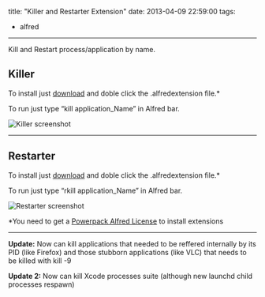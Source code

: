 title: "Killer and Restarter Extension"
date: 2013-04-09 22:59:00
tags:
- alfred
---

Kill and Restart process/application by name.

## Killer

To install just [download](https://github.com/downloads/jonathanwiesel/Enforcer-Projects-/Killer.alfredextension) and doble click the .alfredextension file.*

To run just type “kill application_Name” in Alfred bar.

<!-- more -->

![Killer screenshot](http://cl.ly/image/0L043I1v1Q2y/killer.png)

***

## Restarter

To install just [download](https://github.com/downloads/jonathanwiesel/Enforcer-Projects-/Restarter.alfredextension) and doble click the .alfredextension file.*

To run just type “rkill application_Name” in Alfred bar.

![Restarter screenshot](http://cl.ly/image/1V161R453k1K/Screen%20Shot%202012-08-09%20at%209.38.45%20AM.png)

*You need to get a [Powerpack Alfred License](http://www.alfredapp.com/) to install extensions

***

**Update:** Now can kill applications that needed to be reffered internally by its PID (like Firefox) and those stubborn applications (like VLC) that needs to be killed with kill -9

**Update 2:** Now can kill Xcode processes suite (although new launchd child processes respawn)
